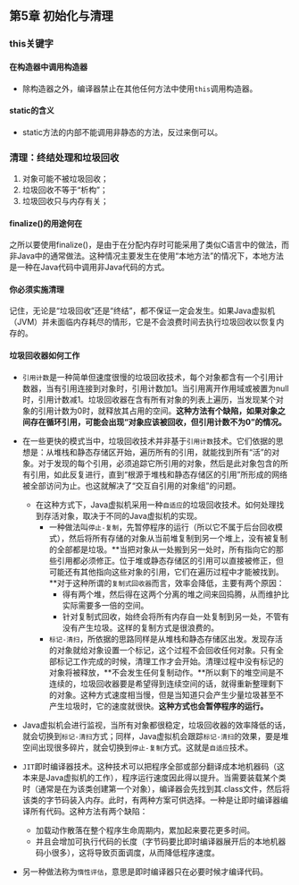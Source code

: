 ## 第5章 初始化与清理
### this关键字
#### 在构造器中调用构造器
* 除构造器之外，编译器禁止在其他任何方法中使用`this`调用构造器。

#### static的含义
* static方法的内部不能调用非静态的方法，反过来倒可以。

### 清理：终结处理和垃圾回收
1. 对象可能不被垃圾回收；
2. 垃圾回收不等于“析构”；
3. 垃圾回收只与内存有关；

#### finalize()的用途何在
之所以要使用finalize()，是由于在分配内存时可能采用了类似C语言中的做法，而非Java中的通常做法。这种情况主要发生在使用“本地方法”的情况下，本地方法是一种在Java代码中调用非Java代码的方式。

#### 你必须实施清理
记住，无论是“垃圾回收”还是“终结”，都不保证一定会发生。如果Java虚拟机（JVM）并未面临内存耗尽的情形，它是不会浪费时间去执行垃圾回收以恢复内存的。

#### 垃圾回收器如何工作
* `引用计数`是一种简单但速度很慢的垃圾回收技术，每个对象都含有一个引用计数器，当有引用连接到对象时，引用计数加1。当引用离开作用域或被置为null时，引用计数减1。垃圾回收器在含有所有对象的列表上遍历，当发现某个对象的引用计数为0时，就释放其占用的空间。**这种方法有个缺陷，如果对象之间存在循环引用，可能会出现“对象应该被回收，但引用计数不为0”的情况。**

* 在一些更快的模式当中，垃圾回收技术并非基于`引用计数`技术。它们依据的思想是：从堆栈和静态存储区开始，遍历所有的引用，就能找到所有“活”的对象。对于发现的每个引用，必须追踪它所引用的对象，然后是此对象包含的所有引用，如此反复进行，直到“根源于堆栈和静态存储区的引用”所形成的网络被全部访问为止。也这就解决了“交互自引用的对象组”的问题。
    * 在这种方式下，Java虚拟机采用一种`自适应`的垃圾回收技术。如何处理找到存活对象，取决于不同的Java虚拟机的实现。
        * 一种做法叫`停止-复制`，先暂停程序的运行（所以它不属于后台回收模式），然后将所有存储的对象从当前堆复制到另一个堆上，没有被复制的全部都是垃圾。**当把对象从一处搬到另一处时，所有指向它的那些引用都必须修正。位于堆或静态存储区的引用可以直接被修正，但可能还有其他指向这些对象的引用，它们在遍历过程中才能被找到。**对于这种所谓的`复制式回收器`而言，效率会降低，主要有两个原因：
            * 得有两个堆，然后得在这两个分离的堆之间来回捣腾，从而维护比实际需要多一倍的空间。
            * 针对复制式回收，始终会将所有内存自一处复制到另一处，不管有没有产生垃圾。这样的复制方式是很浪费的。
        * `标记-清扫`，所依据的思路同样是从堆栈和静态存储区出发。发现存活的对象就给对象设置一个标记，这个过程不会回收任何对象。只有全部标记工作完成的时候，清理工作才会开始。清理过程中没有标记的对象将被释放，**不会发生任何复制动作。**所以剩下的堆空间是不连续的，垃圾回收器要是希望得到连续空间的话，就得重新整理剩下的对象。这种方式速度相当慢，但是当知道只会产生少量垃圾甚至不产生垃圾时，它的速度就很快。**这种方式也会暂停程序的运行。**
* Java虚拟机会进行监视，当所有对象都很稳定，垃圾回收器的效率降低的话，就会切换到`标记-清扫`方式；同样，Java虚拟机会跟踪`标记-清扫`的效果，要是堆空间出现很多碎片，就会切换到`停止-复制`方式。这就是`自适应`技术。
* `JIT`即时编译器技术。这种技术可以把程序全部或部分翻译成本地机器码（这本来是Java虚拟机的工作），程序运行速度因此得以提升。当需要装载某个类时（通常是在为该类创建第一个对象），编译器会先找到其.class文件，然后将该类的字节码装入内存。此时，有两种方案可供选择。一种是让即时编译器编译所有代码。这种方法有两个缺陷：
    * 加载动作散落在整个程序生命周期内，累加起来要花更多时间。
    * 并且会增加可执行代码的长度（字节码要比即时编译器展开后的本地机器码小很多），这将导致页面调度，从而降低程序速度。
* 另一种做法称为`惰性评估`，意思是即时编译器只在必要时候才编译代码。

